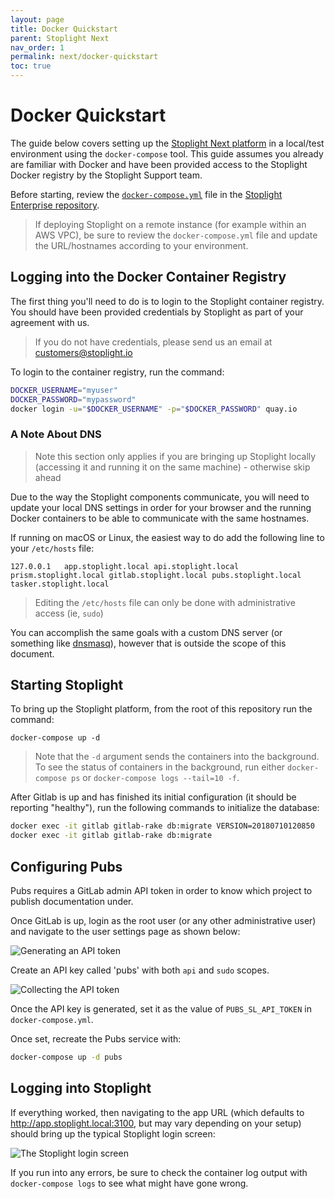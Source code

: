 ```yaml
---
layout: page
title: Docker Quickstart
parent: Stoplight Next
nav_order: 1
permalink: next/docker-quickstart
toc: true
---
```


# Docker Quickstart

The guide below covers setting up the [Stoplight Next
platform](https://next.stoplight.io) in a local/test environment using the
`docker-compose` tool. This guide assumes you already are familiar with Docker
and have been provided access to the Stoplight Docker registry by the Stoplight
Support team.

Before starting, review the
[`docker-compose.yml`](https://github.com/stoplightio/enterprise/blob/master/docker-compose.yml)
file in the [Stoplight Enterprise
repository](https://github.com/stoplightio/enterprise).

> If deploying Stoplight on a remote instance (for example within an AWS VPC),
> be sure to review the `docker-compose.yml` file and update the URL/hostnames
> according to your environment.

## Logging into the Docker Container Registry

The first thing you'll need to do is to login to the Stoplight container registry. You should have been provided credentials by Stoplight as part of your agreement with us.

> If you do not have credentials, please send us an email at customers@stoplight.io

To login to the container registry, run the command:

```bash
DOCKER_USERNAME="myuser"
DOCKER_PASSWORD="mypassword"
docker login -u="$DOCKER_USERNAME" -p="$DOCKER_PASSWORD" quay.io
```

### A Note About DNS

> Note this section only applies if you are bringing up Stoplight locally (accessing it and running it on the same machine) - otherwise skip ahead

Due to the way the Stoplight components communicate, you will need to update your local DNS settings in order for your browser and the running Docker containers to be able to communicate with the same hostnames.

If running on macOS or Linux, the easiest way to do add the following line to your `/etc/hosts` file:

```
127.0.0.1   app.stoplight.local api.stoplight.local prism.stoplight.local gitlab.stoplight.local pubs.stoplight.local tasker.stoplight.local
```

> Editing the `/etc/hosts` file can only be done with administrative access (ie, `sudo`)

You can accomplish the same goals with a custom DNS server (or something like [dnsmasq](http://www.thekelleys.org.uk/dnsmasq/doc.html)), however that is outside the scope of this document.

## Starting Stoplight

To bring up the Stoplight platform, from the root of this repository run the command:

```
docker-compose up -d
```

> Note that the `-d` argument sends the containers into the background. To see the status of containers in the background, run either `docker-compose ps` or `docker-compose logs --tail=10 -f`.

After Gitlab is up and has finished its initial configuration (it should be reporting "healthy"), run the following commands to initialize the database:

```bash
docker exec -it gitlab gitlab-rake db:migrate VERSION=20180710120850
docker exec -it gitlab gitlab-rake db:migrate
```

## Configuring Pubs

Pubs requires a GitLab admin API token in order to know which project to publish
documentation under.

Once GitLab is up, login as the root user (or any other
administrative user) and navigate to the user settings page as shown below:

![Generating an API token](/assets/images/configuring_pubs_1.png)

Create an API key called 'pubs' with both `api` and `sudo` scopes.

![Collecting the API token](/assets/images/configuring_pubs_2.png)

Once the API key is generated, set it as the value of `PUBS_SL_API_TOKEN` in `docker-compose.yml`.

Once set, recreate the Pubs service with:

```bash
docker-compose up -d pubs
```

## Logging into Stoplight

If everything worked, then navigating to the app URL (which defaults to http://app.stoplight.local:3100, but may vary depending on your setup) should bring up the typical Stoplight login screen:

![The Stoplight login screen](/assets/images/logging_into_stoplight_1.png)

If you run into any errors, be sure to check the container log output with `docker-compose logs` to see what might have gone wrong.
